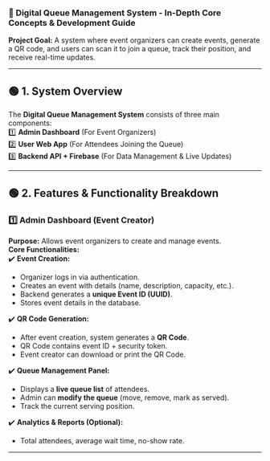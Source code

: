 ### **📌 Digital Queue Management System - In-Depth Core Concepts & Development Guide**

**Project Goal:** A system where event organizers can create events, generate a QR code, and users can scan it to join a queue, track their position, and receive real-time updates.

---

## **🟢 1. System Overview**

The **Digital Queue Management System** consists of three main components:  
1️⃣ **Admin Dashboard** (For Event Organizers)  
2️⃣ **User Web App** (For Attendees Joining the Queue)  
3️⃣ **Backend API + Firebase** (For Data Management & Live Updates)

---

## **🟢 2. Features & Functionality Breakdown**

### **1️⃣ Admin Dashboard (Event Creator)**

**Purpose:** Allows event organizers to create and manage events.  
**Core Functionalities:**  
✔️ **Event Creation:**

- Organizer logs in via authentication.
- Creates an event with details (name, description, capacity, etc.).
- Backend generates a **unique Event ID (UUID)**.
- Stores event details in the database.

✔️ **QR Code Generation:**

- After event creation, system generates a **QR Code**.
- QR Code contains event ID + security token.
- Event creator can download or print the QR Code.

✔️ **Queue Management Panel:**

- Displays a **live queue list** of attendees.
- Admin can **modify the queue** (move, remove, mark as served).
- Track the current serving position.

✔️ **Analytics & Reports (Optional):**

- Total attendees, average wait time, no-show rate.

---
